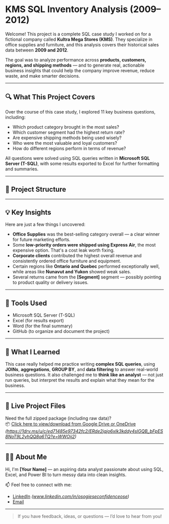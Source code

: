 # KMS SQL Inventory Analysis (2009–2012)

Welcome! This project is a complete SQL case study I worked on for a fictional company called **Kultra Mega Stores (KMS)**. They specialize in office supplies and furniture, and this analysis covers their historical sales data between **2009 and 2012**.

The goal was to analyze performance across **products, customers, regions, and shipping methods** — and to generate real, actionable business insights that could help the company improve revenue, reduce waste, and make smarter decisions.

---

## 🔍 What This Project Covers

Over the course of this case study, I explored 11 key business questions, including:

- Which product category brought in the most sales?
- Which customer segment had the highest return rate?
- Are expensive shipping methods being used wisely?
- Who were the most valuable and loyal customers?
- How do different regions perform in terms of revenue?

All questions were solved using SQL queries written in **Microsoft SQL Server (T-SQL)**, with some results exported to Excel for further formatting and summaries.

---

## 📁 Project Structure


---

## 💡 Key Insights

Here are just a few things I uncovered:

- **Office Supplies** was the best-selling category overall — a clear winner for future marketing efforts.
- Some **low-priority orders were shipped using Express Air**, the most expensive option. That's a cost leak worth fixing.
- **Corporate clients** contributed the highest overall revenue and consistently ordered office furniture and equipment.
- Certain regions like **Ontario and Quebec** performed exceptionally well, while areas like **Nunavut and Yukon** showed weak sales.
- Several returns came from the **[Segment]** segment — possibly pointing to product quality or delivery issues.

---

## 📌 Tools Used

- Microsoft SQL Server (T-SQL)
- Excel (for results export)
- Word (for the final summary)
- GitHub (to organize and document the project)

---

## 🧠 What I Learned

This case really helped me practice writing **complex SQL queries**, using **JOINs**, **aggregations**, **GROUP BY**, and **data filtering** to answer real-world business questions. It also challenged me to **think like an analyst** — not just run queries, but interpret the results and explain what they mean for the business.

---

## 🔗 Live Project Files

Need the full zipped package (including raw data)?  
📦 [Click here to view/download from Google Drive or OneDrive](#) *(https://1drv.ms/u/c/ed71485e97342fc2/ERde2jqjo6xIk3kddy4slGQB_bFpES8NoT9L2yhQQ8a6TQ?e=WWOij2)*

---

## 🙋‍♂️ About Me

Hi, I'm **[Your Name]** — an aspiring data analyst passionate about using SQL, Excel, and Power BI to turn messy data into clean insights.

📫 Feel free to connect with me:  
- [LinkedIn](#) *(www.linkedin.com/in/osogieseconfidenceose)*  
- [Email](oseremhenosogiese@gmail.com)

---

> If you have feedback, ideas, or questions — I’d love to hear from you!



